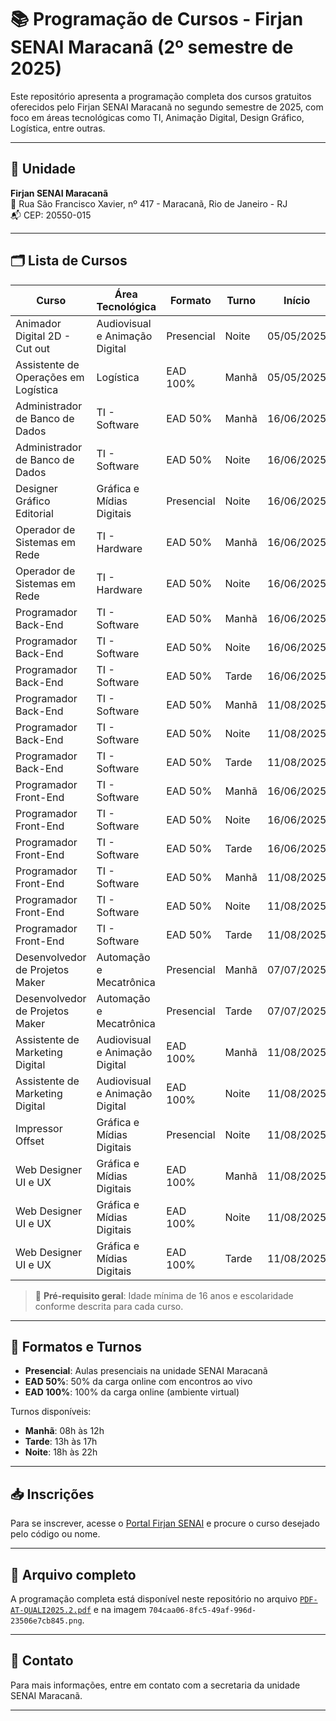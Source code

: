 # 📚 Programação de Cursos - Firjan SENAI Maracanã (2º semestre de 2025)

Este repositório apresenta a programação completa dos cursos gratuitos oferecidos pelo Firjan SENAI Maracanã no segundo semestre de 2025, com foco em áreas tecnológicas como TI, Animação Digital, Design Gráfico, Logística, entre outras.

---

## 🏫 Unidade

**Firjan SENAI Maracanã**  
📍 Rua São Francisco Xavier, nº 417 - Maracanã, Rio de Janeiro - RJ  
📬 CEP: 20550-015

---

## 🗂️ Lista de Cursos

| Curso                                | Área Tecnológica                     | Formato                    | Turno    | Início     | Fim        | Vagas |
|-------------------------------------|--------------------------------------|----------------------------|----------|------------|------------|--------|
| Animador Digital 2D - Cut out       | Audiovisual e Animação Digital       | Presencial                 | Noite    | 05/05/2025 | 18/07/2025 | 25     |
| Assistente de Operações em Logística| Logística                            | EAD 100%                   | Manhã    | 05/05/2025 | 18/07/2025 | 25     |
| Administrador de Banco de Dados     | TI - Software                        | EAD 50%                    | Manhã    | 16/06/2025 | 12/09/2025 | 25     |
| Administrador de Banco de Dados     | TI - Software                        | EAD 50%                    | Noite    | 16/06/2025 | 12/09/2025 | 25     |
| Designer Gráfico Editorial          | Gráfica e Mídias Digitais            | Presencial                 | Noite    | 16/06/2025 | 12/09/2025 | 25     |
| Operador de Sistemas em Rede        | TI - Hardware                        | EAD 50%                    | Manhã    | 16/06/2025 | 12/09/2025 | 25     |
| Operador de Sistemas em Rede        | TI - Hardware                        | EAD 50%                    | Noite    | 16/06/2025 | 12/09/2025 | 25     |
| Programador Back-End                | TI - Software                        | EAD 50%                    | Manhã    | 16/06/2025 | 12/09/2025 | 25     |
| Programador Back-End                | TI - Software                        | EAD 50%                    | Noite    | 16/06/2025 | 12/09/2025 | 25     |
| Programador Back-End                | TI - Software                        | EAD 50%                    | Tarde    | 16/06/2025 | 12/09/2025 | 25     |
| Programador Back-End                | TI - Software                        | EAD 50%                    | Manhã    | 11/08/2025 | 24/10/2025 | 25     |
| Programador Back-End                | TI - Software                        | EAD 50%                    | Noite    | 11/08/2025 | 24/10/2025 | 25     |
| Programador Back-End                | TI - Software                        | EAD 50%                    | Tarde    | 11/08/2025 | 24/10/2025 | 25     |
| Programador Front-End               | TI - Software                        | EAD 50%                    | Manhã    | 16/06/2025 | 12/09/2025 | 25     |
| Programador Front-End               | TI - Software                        | EAD 50%                    | Noite    | 16/06/2025 | 12/09/2025 | 25     |
| Programador Front-End               | TI - Software                        | EAD 50%                    | Tarde    | 16/06/2025 | 12/09/2025 | 25     |
| Programador Front-End               | TI - Software                        | EAD 50%                    | Manhã    | 11/08/2025 | 24/10/2025 | 25     |
| Programador Front-End               | TI - Software                        | EAD 50%                    | Noite    | 11/08/2025 | 24/10/2025 | 25     |
| Programador Front-End               | TI - Software                        | EAD 50%                    | Tarde    | 11/08/2025 | 24/10/2025 | 25     |
| Desenvolvedor de Projetos Maker     | Automação e Mecatrônica              | Presencial                 | Manhã    | 07/07/2025 | 22/09/2025 | 25     |
| Desenvolvedor de Projetos Maker     | Automação e Mecatrônica              | Presencial                 | Tarde    | 07/07/2025 | 22/09/2025 | 25     |
| Assistente de Marketing Digital     | Audiovisual e Animação Digital       | EAD 100%                   | Manhã    | 11/08/2025 | 31/10/2025 | 25     |
| Assistente de Marketing Digital     | Audiovisual e Animação Digital       | EAD 100%                   | Noite    | 11/08/2025 | 31/10/2025 | 25     |
| Impressor Offset                    | Gráfica e Mídias Digitais            | Presencial                 | Noite    | 11/08/2025 | 28/11/2025 | 25     |
| Web Designer UI e UX                | Gráfica e Mídias Digitais            | EAD 100%                   | Manhã    | 11/08/2025 | 12/12/2025 | 25     |
| Web Designer UI e UX                | Gráfica e Mídias Digitais            | EAD 100%                   | Noite    | 11/08/2025 | 12/12/2025 | 25     |
| Web Designer UI e UX                | Gráfica e Mídias Digitais            | EAD 100%                   | Tarde    | 11/08/2025 | 12/12/2025 | 25     |

> 📝 **Pré-requisito geral**: Idade mínima de 16 anos e escolaridade conforme descrita para cada curso.

---

## 📅 Formatos e Turnos

- **Presencial**: Aulas presenciais na unidade SENAI Maracanã
- **EAD 50%**: 50% da carga online com encontros ao vivo
- **EAD 100%**: 100% da carga online (ambiente virtual)

Turnos disponíveis:
- **Manhã**: 08h às 12h
- **Tarde**: 13h às 17h
- **Noite**: 18h às 22h

---

## 📥 Inscrições

Para se inscrever, acesse o [Portal Firjan SENAI](https://firjansenai.com.br) e procure o curso desejado pelo código ou nome.

---

## 📄 Arquivo completo

A programação completa está disponível neste repositório no arquivo [`PDF-AT-QUALI2025.2.pdf`](./PDF-AT-QUALI2025.2.pdf) e na imagem `704caa06-8fc5-49af-996d-23506e7cb845.png`.

---

## 📌 Contato

Para mais informações, entre em contato com a secretaria da unidade SENAI Maracanã.

---
